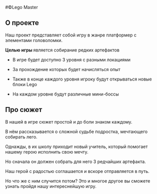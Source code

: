 #©Lego Master
## О проекте 
<p>Наш проект представляет собой игру в жанре платформер с элементами головоломки.</p>
<p> <strong>Целью игры </strong> является собирание редких артефактов</p>

- В игре будет доступно 3 уровня с разными локациями

- За прохождение которых будет начисляться опыт
- Также в конце каждого уровня игроку будут открываться новые блоки Lego
- На каждом уровне будут различные мини-боссы

## Про сюжет

В нашей в игре сюжет простой и до боли знаком каждому.

В нём рассказывается о сложной судьбе подростка, мечтающего собирать лего.

Однажды, в их школу приходит новый учитель, который помогает нашему герою исполнить свою мечту.

Но сначала он должен собрать для него 3 редчайших артефакта.

Наш герой с радостью соглашается и вскоре отправляется в путь.

Но что же с ним случится потом? Это и многое другое вы сможете узнать пройдя нашу интереснейшую игру.


